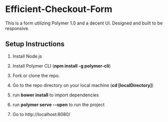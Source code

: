 # Efficient-Checkout-Form
This is a form utilizing Polymer 1.0 and a decent UI. Designed and built to be responsive.

## Setup Instructions

1. Install Node.js

2. Install Polymer CLI (**npm install -g polymer-cli**)

3. Fork or clone the repo.

4. Go to the repo directory on your local machine (**cd [localDirectory]**)

5. run **bower install** to import dependencies

6. run **polymer serve --open** to run the project

7. Go to http://localhost:8080/
